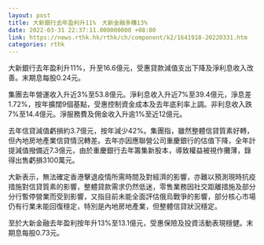 ```yaml
---
layout: post
title: 大新銀行去年盈利升11%　大新金融多賺13%
date: 2022-03-31 22:37:11.000000000 +08:00
link: https://news.rthk.hk/rthk/ch/component/k2/1641918-20220331.htm
categories: rthk
---
```


大新銀行去年盈利升11%，升至16.6億元，受惠貸款減值支出下降及淨利息收入改善。末期息每股0.24元。

集團去年營運收入升近3%至53.8億元。淨利息收入升近7%至39.4億元，淨息差1.72%，按年擴闊9個基點，受惠控制資金成本及去年底利率上調。非利息收入跌7%至14.4億元。淨服務費及佣金收入升逾1%至近12億元。

去年信貸減值虧損約3.7億元，按年減少42%。集團指，雖然整體信貸質素好轉，但內地房地產業信貸情況轉差。去年亦因應聯營公司重慶銀行的估值下降，全年計提減值撥備近7.3億元，由於重慶銀行去年籌集新股本，導致權益被視作攤薄，錄得出售虧損3100萬元。

大新表示，無法確定香港擊退疫情所需時間及對經濟的影響，亦難以預測現時抗疫措施對信貸質素的影響，整體貸款需求仍然低迷，零售業務因社交距離措施及部分分行暫停營業而受到影響，又指目前未能全面評估俄烏戰爭的影響，部分核心市場仍有行業未能回復穩定，特別是內地房地產業，但整體信貸狀況穩定。

至於大新金融去年盈利按年升13%至13.1億元，受惠保險及投資活動表現穩健。末期息每股0.73元。
